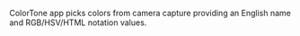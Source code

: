 ColorTone app picks colors from camera capture providing an English name and RGB/HSV/HTML notation values.